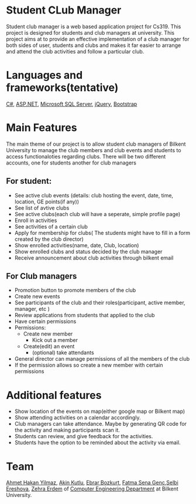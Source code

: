 # Student CLub Manager
Student club manager is a web based application project for Cs319. This project is designed for students and club managers at university. This project aims at to provide an effective implementation of a club manager for both sides of user, students and clubs and makes it far easier to arrange and attend the club activities and follow a particular club.

# Languages and frameworks(tentative)  
[C#](https://docs.microsoft.com/en-us/dotnet/csharp/), [ASP.NET](https://dotnet.microsoft.com/apps/aspnet), [Microsoft SQL Server](https://www.microsoft.com/en-us/sql-server/sql-server-downloads), [jQuery](https://jquery.com/), [Bootstrap](https://getbootstrap.com/)

# Main Features  
The main theme of our project is to allow student club managers of Bilkent University to manage the club members and club events and students to access functionaloties regarding clubs. There will be two different accounts, one for students another for club managers 
  ## For student:
  - See active club events (details: club hosting the event, date, time, location, GE points(if any))
  - See list of avtive clubs 
  - See active clubs(each club will have a seperate, simple profile page)
  - Enroll in activities 
  - See activities of a certain club
  - Apply for membership for clubs( The students might have to fill in a form created by the club director)
  - Show enrolled activities(name, date, Club, location)
  - Show enrolled clubs and status decided by the club manager 
  - Receive announcement about club activities through bilkent email

  ## For Club managers 
  - Promotion button to promote members of the club
  - Create new events
  - See participants of the club and their roles(participant, active member, manager, etc )
  - Review applications from students that applied to the club
  - Have certain permissions 
  - Permissions:
  	- Create new member
    	- Kick out a member
	- Create(edit) an event
    	- (optional) take attendants
  - General director can manage permissions of all the members of the club
  - If the permission allows so create a new member with certain permissions


# Additional features
- Show location of the events on map(either google map or Bilkent map)
- Show attending activities on a calendar accordingly. 
- Club managers can take attendance. Maybe by generating QR code for the activity and making participants scan it.
- Students can review, and give feedback for the activities. 
- Students have the option to be reminded about the activity via email.


# Team 
[Ahmet Hakan Yilmaz](https://github.com/AhmetHakanYilmaz), [Akin Kutlu](https://github.com/AkinKutlu00), [Ebrar Bozkurt](https://github.com/EbrarBozkurt), [Fatma Sena Genc](https://github.com/fatmasenagenc),[Selbi Ereshova](https://github.com/SelbiEreshova), [Zehra Erdem](https://github.com/ZehraErdem) of [Computer Engineering Department](http://www.cs.bilkent.edu.tr) at Bilkent University.


